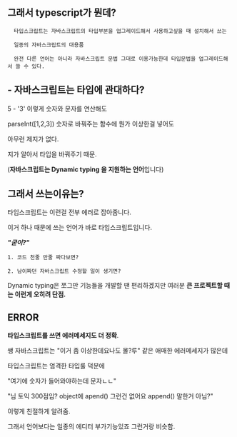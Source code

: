 ## 그래서 typescript가 뭔데?

      타입스크립트는 자바스크립트의 타입부분을 업그레이드해서 사용하고싶을 때 설치해서 쓰는
      
      일종의 자바스크립트의 대용품
      
      완전 다른 언어는 아니라 자바스크립트 문법 그대로 이용가능한데 타입문법을 업그레이드해서 쓸 수 있다. 
      
      

## - 자바스크립트는 타입에 관대하다? 

5 - '3' 이렇게 숫자와 문자를 연산해도 <br>

parseInt([1,2,3]) 숫자로 바꿔주는 함수에 뭔가 이상한걸 넣어도 <br>

아무런 제지가 없다.<br>

지가 알아서 타입을 바꿔주기 때문. <br>

(**자바스크립트는 Dynamic typing 을 지원하는 언어**입니다)


## 그래서 쓰는이유는?

타입스크립트는 이런걸 전부 에러로 잡아줍니다. <br>

이거 하나 때문에 쓰는 언어가 바로 타입스크립트입니다.  <br>

***"굳이?"*** <br>

    1. 코드 천줄 만줄 짜다보면?

    2. 남이짜던 자바스크립트 수정할 일이 생기면?


Dynamic typing은  쪼그만 기능들을 개발할 땐 편리하겠지만 여러분 **큰 프로젝트할 때는 이런게 오히려 단점.** <br>



## ERROR

**타입스크립트를 쓰면 에러메세지도 더 정확**.  <br>

쌩 자바스크립트는 "이거 좀 이상한데요나도 몰?루" 같은 애매한 에러메세지가 많은데 <br>

타입스크립트는 엄격한 타입룰 덕분에 <br>

"여기에 숫자가 들어와야하는데 문자ㄴㄴ" <br>
 
"님 토익 300점임? object에 apend() 그런건 없어요 append() 말한거 아님?" <br>

이렇게 친절하게 알려줌. <br>

그래서 언어보다는 일종의 에디터 부가기능있죠 그런거랑 비슷함.  <br>











